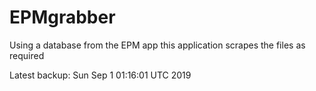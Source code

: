 # EPMgrabber
Using a database from the EPM app this application scrapes the files as required


Latest backup: Sun Sep 1 01:16:01 UTC 2019
